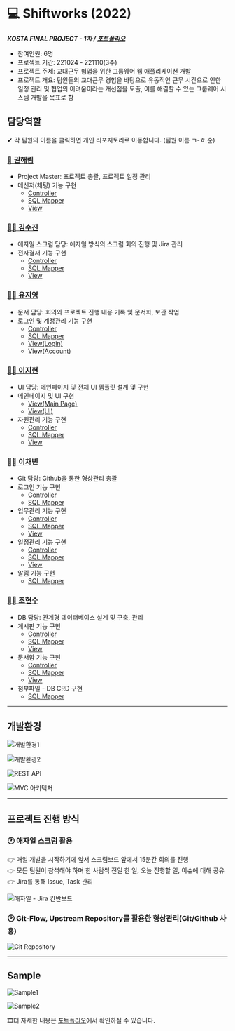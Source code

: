# **💻** Shiftworks (2022)

***KOSTA FINAL PROJECT - 1차 / [포트폴리오](https://docs.google.com/presentation/d/1mwzoWcrF-YmYtobXlks01ZUQAqpD0xYfLgqcOwehdrc/edit?usp=sharing)***

- 참여인원: 6명
- 프로젝트 기간: 221024 - 221110(3주)
- 프로젝트 주제: 교대근무 협업을 위한 그룹웨어 웹 애플리케이션 개발
- 프로젝트 개요: 팀원들의 교대근무 경험을 바탕으로 유동적인 근무 시간으로 인한 일정 관리 및 협업의 어려움이라는 개선점을 도출, 이를 해결할 수 있는 그룹웨어 시스템 개발을 목표로 함

## 담당역할

✔ 각 팀원의 이름을 클릭하면 개인 리포지토리로 이동합니다. (팀원 이름 ㄱ-ㅎ 순)

### [👸 권해림](https://github.com/podo9264/shiftworks)

- Project Master: 프로젝트 총괄, 프로젝트 일정 관리
- 메신저(채팅) 기능 구현
    - [Controller](https://github.com/cocobini/shiftworks/blob/master/src/main/java/org/shiftworks/controller/ChatRoomController.java)
    - [SQL Mapper](https://github.com/cocobini/shiftworks/blob/master/src/main/resources/org/shiftworks/mapper/ChatMapper.xml)
    - [View](https://github.com/cocobini/shiftworks/blob/master/src/main/webapp/WEB-INF/views/messenger/MSG_main.jsp)

### [👱‍♀️ 김수진](https://github.com/sooosujin/shiftworks)

- 애자일 스크럼 담당: 애자일 방식의 스크럼 회의 진행 및 Jira 관리
- 전자결재 기능 구현
    - [Controller](https://github.com/cocobini/shiftworks/blob/master/src/main/java/org/shiftworks/controller/ApprovalController.java)
    - [SQL Mapper](https://github.com/cocobini/shiftworks/blob/master/src/main/resources/org/shiftworks/mapper/ApprovalMapper.xml)
    - [View](https://github.com/cocobini/shiftworks/blob/master/src/main/webapp/WEB-INF/views/approval/APR_list.jsp)

### [👱‍♀️ 유지영](https://github.com/jyjyu1204/shiftworks)

- 문서 담당: 회의와 프로젝트 진행 내용 기록 및 문서화, 보관 작업
- 로그인 및 계정관리 기능 구현
    - [Controller](https://github.com/cocobini/shiftworks/blob/master/src/main/java/org/shiftworks/controller/EmployeeController.java)
    - [SQL Mapper](https://github.com/cocobini/shiftworks/blob/master/src/main/resources/org/shiftworks/mapper/EmployeeMapper.xml)
    - [View(Login)](https://github.com/cocobini/shiftworks/blob/master/src/main/webapp/WEB-INF/views/customLogin.jsp)
    - [View(Account)](https://github.com/cocobini/shiftworks/blob/master/src/main/webapp/WEB-INF/views/manager/MGR_list.jsp)

### [👱‍♀️ 이지현](https://github.com/jh1359753/shiftworks)

- UI 담당: 메인페이지 및 전체 UI 템플릿 설계 및 구현
- 메인페이지 및 UI 구현
    - [View(Main Page)](https://github.com/cocobini/shiftworks/blob/master/src/main/webapp/WEB-INF/views/home.jsp)
    - [View(UI)](https://github.com/cocobini/shiftworks/blob/master/src/main/webapp/WEB-INF/views/includes/header.jsp)
- 자원관리 기능 구현
    - [Controller](https://github.com/cocobini/shiftworks/blob/master/src/main/java/org/shiftworks/controller/BookingController.java)
    - [SQL Mapper](https://github.com/cocobini/shiftworks/blob/master/src/main/resources/org/shiftworks/mapper/BookingMapper.xml)
    - [View](https://github.com/cocobini/shiftworks/blob/master/src/main/webapp/WEB-INF/views/booking/BOK_myList.jsp)

### [👱‍♀️ 이채빈](https://github.com/chaebini/shiftworks)

- Git 담당: Github을 통한 형상관리 총괄
- 로그인 기능 구현
    - [Controller](https://github.com/cocobini/shiftworks/blob/master/src/main/java/org/shiftworks/controller/EmployeeController.java)
    - [SQL Mapper](https://github.com/cocobini/shiftworks/blob/master/src/main/resources/org/shiftworks/mapper/EmployeeMapper.xml)
- 업무관리 기능 구현
    - [Controller](https://github.com/cocobini/shiftworks/blob/master/src/main/java/org/shiftworks/controller/TaskController.java)
    - [SQL Mapper](https://github.com/cocobini/shiftworks/blob/master/src/main/resources/org/shiftworks/mapper/TaskMapper.xml)
    - [View](https://github.com/cocobini/shiftworks/blob/master/src/main/webapp/WEB-INF/views/task/TSK_list.jsp)
- 일정관리 기능 구현
    - [Controller](https://github.com/cocobini/shiftworks/blob/master/src/main/java/org/shiftworks/controller/ScheduleController.java)
    - [SQL Mapper](https://github.com/cocobini/shiftworks/blob/master/src/main/resources/org/shiftworks/mapper/ScheduleMapper.xml)
    - [View](https://github.com/cocobini/shiftworks/blob/master/src/main/webapp/WEB-INF/views/schedule/SCH_list.jsp)
- 알림 기능 구현
    - [SQL Mapper](https://github.com/cocobini/shiftworks/blob/master/src/main/resources/org/shiftworks/mapper/AlarmMapper.xml)

### [👱‍♀️ 조현수](https://github.com/brightvvater/shiftworks)

- DB 담당: 관계형 데이터베이스 설계 및 구축, 관리
- 게시판 기능 구현
    - [Controller](https://github.com/cocobini/shiftworks/blob/master/src/main/java/org/shiftworks/controller/PostController.java)
    - [SQL Mapper](https://github.com/cocobini/shiftworks/blob/master/src/main/resources/org/shiftworks/mapper/PostMapper.xml)
    - [View](https://github.com/cocobini/shiftworks/blob/master/src/main/webapp/WEB-INF/views/board/BOA_list.jsp)
- 문서함 기능 구현
    - [Controller](https://github.com/cocobini/shiftworks/blob/master/src/main/java/org/shiftworks/controller/DocumentController.java)
    - [SQL Mapper](https://github.com/cocobini/shiftworks/blob/master/src/main/resources/org/shiftworks/mapper/DocumentMapper.xml)
    - [View](https://github.com/cocobini/shiftworks/blob/master/src/main/webapp/WEB-INF/views/document/DOC_mydoclist.jsp)
- 첨부파일 - DB CRD 구현
    - [SQL Mapper](https://github.com/cocobini/shiftworks/blob/master/src/main/resources/org/shiftworks/mapper/FileMapper.xml)

---

## 개발환경

![개발환경1](/img/readme1.png)

![개발환경2](/img/readme2.png)

![REST API](/img/readme3.png)

![MVC 아키텍처](/img/readme4.png)

---

## 프로젝트 진행 방식

### 🕐 애자일 스크럼 활용

👉 매일 개발을 시작하기에 앞서 스크럼보드 앞에서 15분간 회의를 진행<br>
👉 모든 팀원이 참석해야 하며 한 사람씩 전일 한 일, 오늘 진행할 일, 이슈에 대해 공유<br>
👉 Jira를 통해 Issue, Task 관리<br>

![애자일 - Jira 칸반보드](/img/readme5.png)

### 🕑 Git-Flow, Upstream Repository를 활용한 형상관리(Git/Github 사용)

![Git Repository](/img/readme6.png)

---

## Sample

![Sample1](/img/readme8.png)

![Sample2](/img/readme7.png)

🎞더 자세한 내용은 [포트폴리오](https://docs.google.com/presentation/d/1mwzoWcrF-YmYtobXlks01ZUQAqpD0xYfLgqcOwehdrc/edit?usp=sharing)에서 확인하실 수 있습니다.
